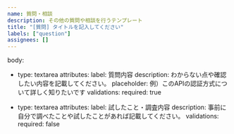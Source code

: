 ```yaml
---
name: 質問・相談
description: その他の質問や相談を行うテンプレート
title: "[質問] タイトルを記入してください"
labels: ["question"]
assignees: []
---
```


body:
  - type: textarea
    attributes:
      label: 質問内容
      description: わからない点や確認したい内容を記載してください。
      placeholder: 例）このAPIの認証方式について詳しく知りたいです
    validations:
      required: true

  - type: textarea
    attributes:
      label: 試したこと・調査内容
      description: 事前に自分で調べたことや試したことがあれば記載してください。
    validations:
      required: false